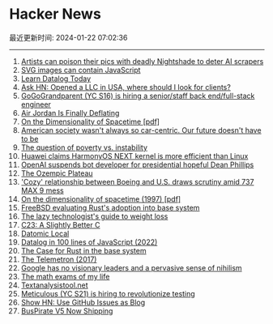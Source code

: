 # Hacker News

最近更新时间: 2024-01-22 07:02:36

--- 
1. [Artists can poison their pics with deadly Nightshade to deter AI scrapers](https://www.theregister.com/2024/01/20/nightshade_ai_images/) 
2. [SVG images can contain JavaScript](https://github.com/berthubert/trifecta/issues/38) 
3. [Learn Datalog Today](https://www.learndatalogtoday.org/) 
4. [Ask HN: Opened a LLC in USA, where should I look for clients?](https://news.ycombinator.com/item?id=39079840) 
5. [GoGoGrandparent (YC S16) is hiring a senior/staff back end/full-stack engineer](https://news.ycombinator.com/item?id=39080224) 
6. [Air Jordan Is Finally Deflating](https://www.theatlantic.com/technology/archive/2024/01/air-jordan-trend-is-over/677195/) 
7. [On the Dimensionality of Spacetime [pdf]](https://space.mit.edu/home/tegmark/dimensions.pdf) 
8. [American society wasn't always so car-centric. Our future doesn't have to be](https://yaleclimateconnections.org/2023/10/american-society-wasnt-always-so-car-centric-our-future-doesnt-have-to-be-either/) 
9. [The question of poverty vs. instability](https://www.robkhenderson.com/p/being-poor-doesnt-have-the-same-effect) 
10. [Huawei claims HarmonyOS NEXT kernel is more efficient than Linux](https://www.notebookcheck.net/Huawei-claims-HarmonyOS-NEXT-kernel-is-3x-more-efficient-than-Linux.795125.0.html) 
11. [OpenAI suspends bot developer for presidential hopeful Dean Phillips](https://www.washingtonpost.com/technology/2024/01/20/openai-dean-phillips-ban-chatgpt/) 
12. [The Ozempic Plateau](https://www.theatlantic.com/health/archive/2024/01/why-you-will-stop-losing-weight-ozempic/677148/) 
13. ['Cozy' relationship between Boeing and U.S. draws scrutiny amid 737 MAX 9 mess](https://text.npr.org/1225466035) 
14. [On the dimensionality of spacetime (1997) [pdf]](https://space.mit.edu/home/tegmark/dimensions.pdf) 
15. [FreeBSD evaluating Rust's adoption into base system](https://mail-archive.freebsd.org/cgi/getmsg.cgi?fetch=414797+0+current/freebsd-hackers) 
16. [The lazy technologist's guide to weight loss](https://dberkholz.com/2024/01/17/the-lazy-technologists-guide-to-weight-loss/) 
17. [C23: A Slightly Better C](https://lemire.me/blog/2024/01/21/c23-a-slightly-better-c/) 
18. [Datomic Local](https://blog.datomic.com/2023/08/datomic-local-is-released.html) 
19. [Datalog in 100 lines of JavaScript (2022)](https://www.instantdb.com/essays/datalogjs) 
20. [The Case for Rust in the base system](https://mail-archive.freebsd.org/cgi/getmsg.cgi?fetch=414797+0+current/freebsd-hackers) 
21. [The Telemetron (2017)](https://www.media.mit.edu/projects/the-telemetron/overview/) 
22. [Google has no visionary leaders and a pervasive sense of nihilism](https://twitter.com/buccocapital/status/1749083246091026457) 
23. [The math exams of my life](https://www.andreinc.net/2024/01/09/the-most-important-math-exams-of-my-life) 
24. [Textanalysistool.net](https://textanalysistool.github.io/) 
25. [Meticulous (YC S21) is hiring to revolutionize testing](https://news.ycombinator.com/item?id=39083024) 
26. [Show HN: Use GitHub Issues as Blog](https://gitblog.io) 
27. [BusPirate V5 Now Shipping](https://buspirate.com/bus-pirate-5-rev-10-now-available/) 
